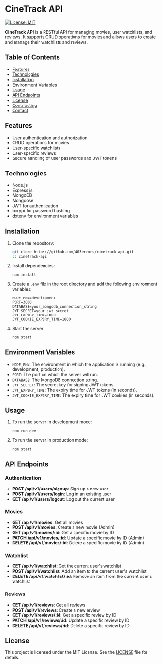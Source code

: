 # CineTrack API

[![License: MIT](https://img.shields.io/badge/License-MIT-yellow.svg)](https://opensource.org/licenses/MIT)

**CineTrack API** is a RESTful API for managing movies, user watchlists, and reviews. It supports CRUD operations for movies and allows users to create and manage their watchlists and reviews.

## Table of Contents

- [Features](#features)
- [Technologies](#technologies)
- [Installation](#installation)
- [Environment Variables](#environment-variables)
- [Usage](#usage)
- [API Endpoints](#api-endpoints)
- [License](#license)
- [Contributing](#contributing)
- [Contact](#contact)

## Features

- User authentication and authorization
- CRUD operations for movies
- User-specific watchlists
- User-specific reviews
- Secure handling of user passwords and JWT tokens

## Technologies

- Node.js
- Express.js
- MongoDB
- Mongoose
- JWT for authentication
- bcrypt for password hashing
- dotenv for environment variables

## Installation

1. Clone the repository:
    ```bash
    git clone https://github.com/403errors/cinetrack-api.git
    cd cinetrack-api
    ```

2. Install dependencies:
    ```bash
    npm install
    ```

3. Create a `.env` file in the root directory and add the following environment variables:
    ```env
    NODE_ENV=development
    PORT=3000
    DATABASE=your_mongodb_connection_string
    JWT_SECRET=your_jwt_secret
    JWT_EXPIRY_TIME=1800
    JWT_COOKIE_EXPIRY_TIME=1800
    ```

4. Start the server:
    ```bash
    npm start
    ```

## Environment Variables

- `NODE_ENV`: The environment in which the application is running (e.g., development, production).
- `PORT`: The port on which the server will run.
- `DATABASE`: The MongoDB connection string.
- `JWT_SECRET`: The secret key for signing JWT tokens.
- `JWT_EXPIRY_TIME`: The expiry time for JWT tokens (in seconds).
- `JWT_COOKIE_EXPIRY_TIME`: The expiry time for JWT cookies (in seconds).

## Usage

1. To run the server in development mode:
    ```bash
    npm run dev
    ```

2. To run the server in production mode:
    ```bash
    npm start
    ```

## API Endpoints

### Authentication

- **POST /api/v1/users/signup**: Sign up a new user
- **POST /api/v1/users/login**: Log in an existing user
- **GET /api/v1/users/logout**: Log out the current user

### Movies

- **GET /api/v1/movies**: Get all movies
- **POST /api/v1/movies**: Create a new movie (Admin)
- **GET /api/v1/movies/:id**: Get a specific movie by ID
- **PATCH /api/v1/movies/:id**: Update a specific movie by ID (Admin)
- **DELETE /api/v1/movies/:id**: Delete a specific movie by ID (Admin)

### Watchlist

- **GET /api/v1/watchlist**: Get the current user's watchlist
- **POST /api/v1/watchlist**: Add an item to the current user's watchlist
- **DELETE /api/v1/watchlist/:id**: Remove an item from the current user's watchlist

### Reviews

- **GET /api/v1/reviews**: Get all reviews
- **POST /api/v1/reviews**: Create a new review
- **GET /api/v1/reviews/:id**: Get a specific review by ID
- **PATCH /api/v1/reviews/:id**: Update a specific review by ID
- **DELETE /api/v1/reviews/:id**: Delete a specific review by ID

## License

This project is licensed under the MIT License. See the [LICENSE](LICENSE) file for details.
